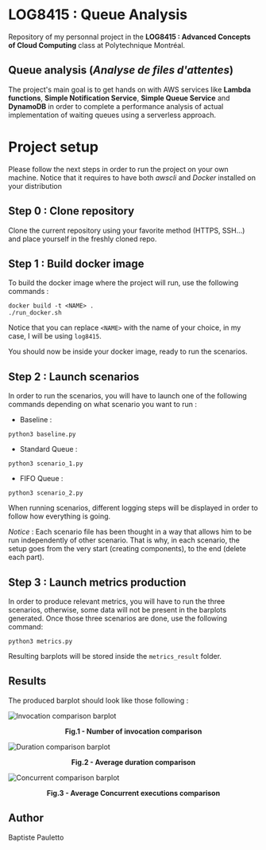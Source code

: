 # LOG8415 : Queue Analysis

Repository of my personnal project in the **LOG8415 : Advanced Concepts of Cloud Computing** class at Polytechnique Montréal.

## Queue analysis (*Analyse de files d'attentes*)

The project's main goal is to get hands on with AWS services like **Lambda functions**, **Simple Notification Service**, **Simple Queue Service** and **DynamoDB**  in order to complete a performance analysis of actual implementation of waiting queues using a serverless approach.

# Project setup

Please follow the next steps in order to run the project on your own machine.
Notice that it requires to have both *awscli* and *Docker* installed on your distribution

## Step 0 : Clone repository
Clone the current repository using your favorite method (HTTPS, SSH...) and place yourself in the freshly cloned repo.

## Step 1 : Build docker image
To build the docker image where the project will run, use the following commands :
```shell
docker build -t <NAME> .
./run_docker.sh
```
Notice that you can replace `<NAME>` with the name of your choice, in my case, I will be using `log8415`.

You should now be inside your docker image, ready to run the scenarios.
## Step 2 : Launch scenarios
In order to run the scenarios, you will have to launch one of the following commands depending on what scenario you want to run :

* Baseline :
```shell
python3 baseline.py
```
* Standard Queue :
```shell
python3 scenario_1.py
```
* FIFO Queue :
```shell
python3 scenario_2.py
```

When running scenarios, different logging steps will be displayed in order to follow how everything is going.

*Notice* : Each scenario file has been thought in a way that allows him to be run independently of other scenario.
That is why, in each scenario, the setup goes from the very start (creating components), to the end (delete each part).

## Step 3 : Launch metrics production

In order to produce relevant metrics, you will have to run the three scenarios, otherwise, some data will not be present in the barplots generated.
Once those three scenarios are done, use the following command:

```shell
python3 metrics.py
```
Resulting barplots will be stored inside the `metrics_result` folder.

## Results

The produced barplot should look like those following :

![Invocation comparison barplot](https://github.com/baptiste-pauletto1/Queue-Analysis/blob/main/metrics_result/invocation_comparison.png?raw=true)
<figcaption align = "center"><b>Fig.1 - Number of invocation comparison</b></figcaption>

![Duration comparison barplot](https://github.com/baptiste-pauletto1/Queue-Analysis/blob/main/metrics_result/duration_comparison.png?raw=true)
<figcaption align = "center"><b>Fig.2 - Average duration comparison</b></figcaption>

![Concurrent comparison barplot](https://github.com/baptiste-pauletto1/Queue-Analysis/blob/main/metrics_result/concurrent_comparison.png?raw=true)
<figcaption align = "center"><b>Fig.3 - Average Concurrent executions comparison</b></figcaption>

## Author

Baptiste Pauletto
